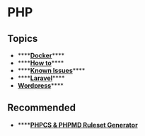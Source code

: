 # PHP

## Topics

* \*\*\*\*[**Docker**](docker.md)\*\*\*\*
* \*\*\*\*[**How to**](how-to.md)\*\*\*\*
* \*\*\*\*[**Known Issues**](known-issues.md)\*\*\*\*
* \*\*\*\*[**Laravel**](laravel.md)\*\*\*\*
* [**Wordpress**](wordpress/)\*\*\*\*

## Recommended

* \*\*\*\*[**PHPCS & PHPMD Ruleset Generator**](http://edorian.github.io/php-coding-standard-generator/#phpcs) 

